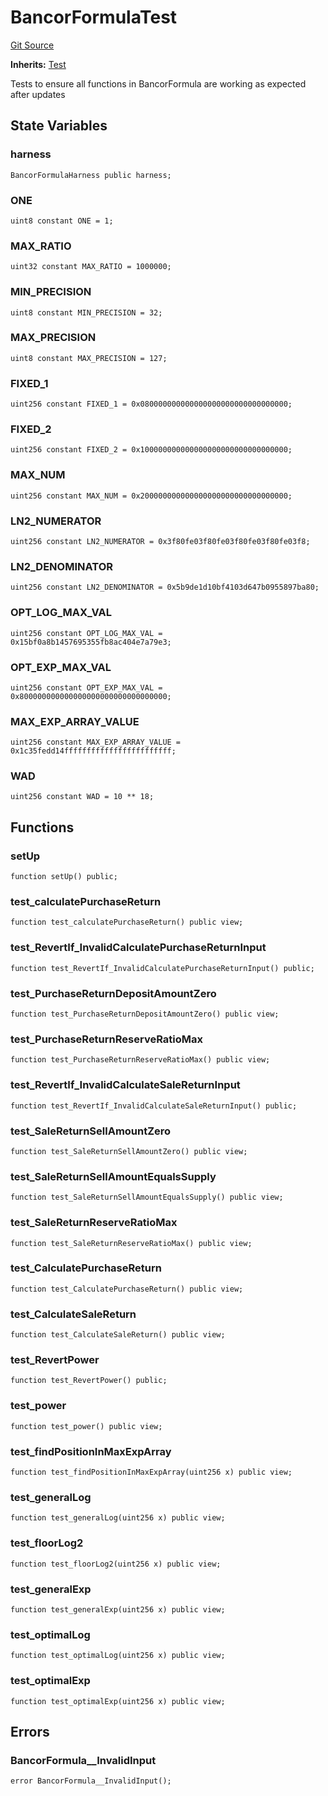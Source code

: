 # BancorFormulaTest
[Git Source](https://github.com/dustinstacy/boncurs/blob/8dd3d6e20d7e085dbf2dccdde2c14001616467cf/test/BancorFormula.t.sol)

**Inherits:**
[Test](/lib/forge-std/src/Test.sol/abstract.Test.md)

Tests to ensure all functions in BancorFormula are working as expected after updates


## State Variables
### harness

```solidity
BancorFormulaHarness public harness;
```


### ONE

```solidity
uint8 constant ONE = 1;
```


### MAX_RATIO

```solidity
uint32 constant MAX_RATIO = 1000000;
```


### MIN_PRECISION

```solidity
uint8 constant MIN_PRECISION = 32;
```


### MAX_PRECISION

```solidity
uint8 constant MAX_PRECISION = 127;
```


### FIXED_1

```solidity
uint256 constant FIXED_1 = 0x080000000000000000000000000000000;
```


### FIXED_2

```solidity
uint256 constant FIXED_2 = 0x100000000000000000000000000000000;
```


### MAX_NUM

```solidity
uint256 constant MAX_NUM = 0x200000000000000000000000000000000;
```


### LN2_NUMERATOR

```solidity
uint256 constant LN2_NUMERATOR = 0x3f80fe03f80fe03f80fe03f80fe03f8;
```


### LN2_DENOMINATOR

```solidity
uint256 constant LN2_DENOMINATOR = 0x5b9de1d10bf4103d647b0955897ba80;
```


### OPT_LOG_MAX_VAL

```solidity
uint256 constant OPT_LOG_MAX_VAL = 0x15bf0a8b1457695355fb8ac404e7a79e3;
```


### OPT_EXP_MAX_VAL

```solidity
uint256 constant OPT_EXP_MAX_VAL = 0x800000000000000000000000000000000;
```


### MAX_EXP_ARRAY_VALUE

```solidity
uint256 constant MAX_EXP_ARRAY_VALUE = 0x1c35fedd14ffffffffffffffffffffffff;
```


### WAD

```solidity
uint256 constant WAD = 10 ** 18;
```


## Functions
### setUp


```solidity
function setUp() public;
```

### test_calculatePurchaseReturn


```solidity
function test_calculatePurchaseReturn() public view;
```

### test_RevertIf_InvalidCalculatePurchaseReturnInput


```solidity
function test_RevertIf_InvalidCalculatePurchaseReturnInput() public;
```

### test_PurchaseReturnDepositAmountZero


```solidity
function test_PurchaseReturnDepositAmountZero() public view;
```

### test_PurchaseReturnReserveRatioMax


```solidity
function test_PurchaseReturnReserveRatioMax() public view;
```

### test_RevertIf_InvalidCalculateSaleReturnInput


```solidity
function test_RevertIf_InvalidCalculateSaleReturnInput() public;
```

### test_SaleReturnSellAmountZero


```solidity
function test_SaleReturnSellAmountZero() public view;
```

### test_SaleReturnSellAmountEqualsSupply


```solidity
function test_SaleReturnSellAmountEqualsSupply() public view;
```

### test_SaleReturnReserveRatioMax


```solidity
function test_SaleReturnReserveRatioMax() public view;
```

### test_CalculatePurchaseReturn


```solidity
function test_CalculatePurchaseReturn() public view;
```

### test_CalculateSaleReturn


```solidity
function test_CalculateSaleReturn() public view;
```

### test_RevertPower


```solidity
function test_RevertPower() public;
```

### test_power


```solidity
function test_power() public view;
```

### test_findPositionInMaxExpArray


```solidity
function test_findPositionInMaxExpArray(uint256 x) public view;
```

### test_generalLog


```solidity
function test_generalLog(uint256 x) public view;
```

### test_floorLog2


```solidity
function test_floorLog2(uint256 x) public view;
```

### test_generalExp


```solidity
function test_generalExp(uint256 x) public view;
```

### test_optimalLog


```solidity
function test_optimalLog(uint256 x) public view;
```

### test_optimalExp


```solidity
function test_optimalExp(uint256 x) public view;
```

## Errors
### BancorFormula__InvalidInput

```solidity
error BancorFormula__InvalidInput();
```

